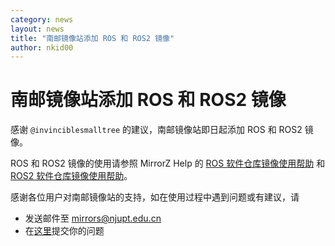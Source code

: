 ```yaml
---
category: news
layout: news
title: "南邮镜像站添加 ROS 和 ROS2 镜像"
author: nkid00
---
```


# 南邮镜像站添加 ROS 和 ROS2 镜像

感谢 `@invinciblesmalltree` 的建议，南邮镜像站即日起添加 ROS 和 ROS2 镜像。

ROS 和 ROS2 镜像的使用请参照 MirrorZ Help 的 [ROS 软件仓库镜像使用帮助](https://help.mirrorz.org/ros/) 和 [ROS2 软件仓库镜像使用帮助](https://help.mirrorz.org/ros2/)。

感谢各位用户对南邮镜像站的支持，如在使用过程中遇到问题或有建议，请
- 发送邮件至 mirrors@njupt.edu.cn
- 在[这里](https://github.com/NJUPT-Mirrors-Group/issues/)提交你的问题
